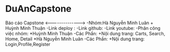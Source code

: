 # DuAnCapstone
 Báo cáo Capstone
 <-------------->
 -Nhóm:Hà Nguyễn Minh Luân + Huỳnh Minh Thuận
 -Link deploy :
 -Link github:
 -Link youtube:
 -Phân công việc nhóm:
 *Huỳnh Minh Thuận
 -Các Phần:
    +Nội dung trang: Carts, Search, Home, Detail
 *Hà Nguyễn Minh Luân
  -Các Phần:
    +Nội dung trang: Login,Profile,Register

